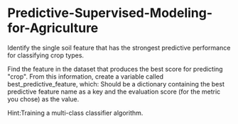 # Predictive-Supervised-Modeling-for-Agriculture
Identify the single soil feature that has the strongest predictive performance for classifying crop types.

Find the feature in the dataset that produces the best score for predicting "crop".
From this information, create a variable called best_predictive_feature, which:
Should be a dictionary containing the best predictive feature name as a key and the evaluation score (for the metric you chose) as the value.

Hint:Training a multi-class classifier algorithm.
